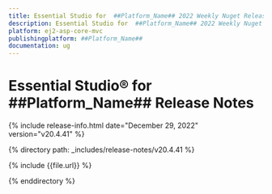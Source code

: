 ```yaml
---
title: Essential Studio for  ##Platform_Name## 2022 Weekly Nuget Release Release Notes  
description: Essential Studio for  ##Platform_Name## 2022 Weekly Nuget Release Release Notes  
platform: ej2-asp-core-mvc
publishingplatform: ##Platform_Name##
documentation: ug
---
```


# Essential Studio&reg; for  ##Platform_Name##   Release Notes  

{% include release-info.html date="December 29, 2022"  version="v20.4.41" %} 

{% directory path: _includes/release-notes/v20.4.41 %}

{% include {{file.url}} %}

{% enddirectory %}


